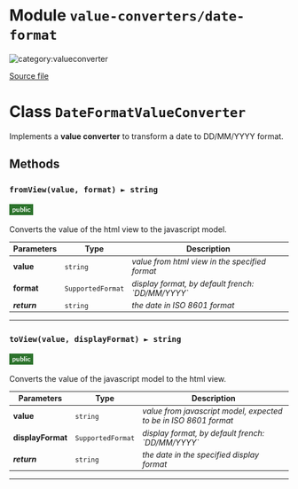 # Module `value-converters/date-format`

![category:valueconverter](https://img.shields.io/badge/category-valueconverter-blue.svg?style=flat-square)



[Source file](..\src\value-converters\date-format.js)

# Class `DateFormatValueConverter`

Implements a **value converter** to transform a date to DD/MM/YYYY format.

## Methods

### `fromView(value, format) ► string`

![modifier: public](images/badges/modifier-public.png)

Converts the value of the html view to the javascript model.

Parameters | Type | Description
--- | --- | ---
__value__ | `string` | *value from html view in the specified format*
__format__ | `SupportedFormat` | *display format, by default french: &#x60;DD/MM/YYYY&#x60;*
__*return*__ | `string` | *the date in ISO 8601 format*

---

### `toView(value, displayFormat) ► string`

![modifier: public](images/badges/modifier-public.png)

Converts the value of the javascript model to the html view.

Parameters | Type | Description
--- | --- | ---
__value__ | `string` | *value from javascript model, expected to be in ISO 8601 format*
__displayFormat__ | `SupportedFormat` | *display format, by default french: &#x60;DD/MM/YYYY&#x60;*
__*return*__ | `string` | *the date in the specified display format*

---
